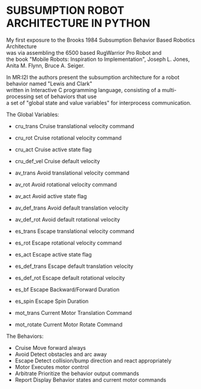 # SUBSUMPTION ROBOT ARCHITECTURE IN PYTHON  

My first exposure to the Brooks 1984 Subsumption Behavior Based Robotics Architecture  
was via assembling the 6500 based RugWarrior Pro Robot and  
the book "Mobile Robots: Inspiration to Implementation", Joseph L. Jones, Anita M. Flynn, Bruce A. Seiger.  

In MR:I2I the authors present the subsumption architecture for a robot behavior named "Lewis and Clark"  
written in Interactive C programming language, consisting of a multi-processing set of behaviors that use  
a set of "global state and value variables" for interprocess communication.  

The Global Variables:
- cru_trans    Cruise translational velocity command  
- cru_rot      Cruise rotational velocity command  
- cru_act      Cruise active state flag  
- cru_def_vel  Cruise default velocity   

- av_trans     Avoid translational velocity command  
- av_rot       Avoid rotational velocity command  
- av_act       Avoid active state flag  
- av_def_trans Avoid default translation velocity  
- av_def_rot   Avoid default rotational velocity  

- es_trans     Escape translational velocity command  
- es_rot       Escape rotational velocity command  
- es_act       Escape active state flag  
- es_def_trans Escape default translation velocity  
- es_def_rot   Escape default rotational velocity  
- es_bf        Escape Backward/Forward Duration  
- es_spin      Escape Spin Duration  

- mot_trans    Current Motor Translation Command  
- mot_rotate   Current Motor Rotate Command  


The Behaviors:
- Cruise      Move forward always  
- Avoid       Detect obstacles and arc away  
- Escape      Detect collision/bump direction and react appropriately  
- Motor       Executes motor control  
- Arbitrate   Prioritize the behavior output commands  
- Report      Display Behavior states and current motor commands  


